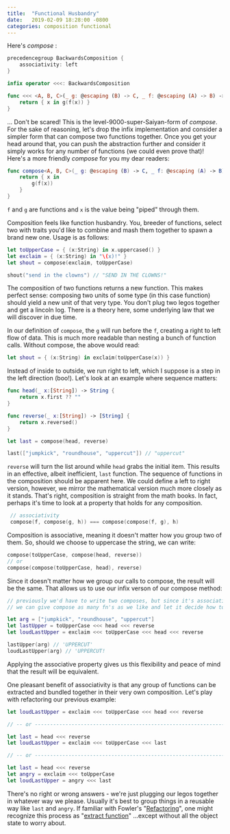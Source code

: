 ```yaml
---
title:  "Functional Husbandry"
date:   2019-02-09 18:28:00 -0800
categories: composition functional
---
```


Here's _compose_ :

```swift
precedencegroup BackwardsComposition {
    associativity: left
}

infix operator <<<: BackwardsComposition

func <<< <A, B, C>(_ g: @escaping (B) -> C, _ f: @escaping (A) -> B) -> (A) -> C {
    return { x in g(f(x)) }
}
```

... Don't be scared! This is the level-9000-super-Saiyan-form of _compose_. For the sake of reasoning, let's drop the infix implementation and consider a simpler form that can compose two functions together. Once you get your head around that, you can push the abstraction further and consider it simply works for any number of functions (we could even prove that)!
Here's a more friendly _compose_ for you my dear readers:

```swift
func compose<A, B, C>(_ g: @escaping (B) -> C, _ f: @escaping (A) -> B) -> (A) -> C {
    return { x in
        g(f(x))
    }
}
```

 `f` and `g` are functions and `x` is the value being "piped" through them.

 Composition feels like function husbandry.
 You, breeder of functions, select two with traits you'd like to combine and
 mash them together to spawn a brand new one. Usage is as follows:

```swift
let toUpperCase = { (x:String) in x.uppercased() }
let exclaim = { (x:String) in "\(x)!" }
let shout = compose(exclaim, toUpperCase)

shout("send in the clowns") // "SEND IN THE CLOWNS!"
```

 The composition of two functions returns a new function.
 This makes perfect sense: composing two units of some type (in this case function)
 should yield a new unit of that very type. You don't plug two legos together and
 get a lincoln log. There is a theory here, some underlying law that we will
 discover in due time.

 In our definition of `compose`, the `g` will run before the `f`, creating a
 right to left flow of data. This is much more readable than nesting a bunch of
 function calls. Without compose, the above would read:

```swift
let shout = { (x:String) in exclaim(toUpperCase(x)) }
```

 Instead of inside to outside, we run right to left, which I suppose is a step
 in the left direction (boo!). Let's look at an example where sequence matters:

```swift
func head(_ x:[String]) -> String {
    return x.first ?? ""
}

func reverse(_ x:[String]) -> [String] {
    return x.reversed()
}

let last = compose(head, reverse)

last(["jumpkick", "roundhouse", "uppercut"]) // "uppercut"
```

 `reverse` will turn the list around while `head` grabs the initial item.
 This results in an effective, albeit inefficient, `last` function.
 The sequence of functions in the composition should be apparent here.
 We could define a left to right version, however, we mirror the mathematical
 version much more closely as it stands. That's right, composition is straight
 from the math books. In fact, perhaps it's time to look at a property
 that holds for any composition.

```swift
 // associativity
 compose(f, compose(g, h)) === compose(compose(f, g), h)
```

 Composition is associative, meaning it doesn't matter how you group two of them.
 So, should we choose to uppercase the string, we can write:

```swift
compose(toUpperCase, compose(head, reverse))
// or
compose(compose(toUpperCase, head), reverse)
```

 Since it doesn't matter how we group our calls to compose, the result will be the same.
 That allows us to use our infix verson of our compose method:

```swift
// previously we'd have to write two composes, but since it's associative,
// we can give compose as many fn's as we like and let it decide how to group them.

let arg = ["jumpkick", "roundhouse", "uppercut"]
let lastUpper = toUpperCase <<< head <<< reverse
let loudLastUpper = exclaim <<< toUpperCase <<< head <<< reverse

lastUpper(arg) // 'UPPERCUT'
loudLastUpper(arg) // 'UPPERCUT!
```

 Applying the associative property gives us this flexibility and
 peace of mind that the result will be equivalent.

 One pleasant benefit of associativity is that any group of functions can be
 extracted and bundled together in their very own composition.
 Let's play with refactoring our previous example:

```swift
let loudLastUpper = exclaim <<< toUpperCase <<< head <<< reverse

// -- or ---------------------------------------------------------------

let last = head <<< reverse
let loudLastUpper = exclaim <<< toUpperCase <<< last

// -- or ---------------------------------------------------------------

let last = head <<< reverse
let angry = exclaim <<< toUpperCase
let loudLastUpper = angry <<< last
```

 There's no right or wrong answers - we're just plugging our legos together in
 whatever way we please. Usually it's best to group things in a reusable way like
 `last` and `angry`. If familiar with Fowler's "[Refactoring](https://martinfowler.com/books/refactoring.html)",
 one might recognize this process as "[extract function](https://refactoring.com/catalog/extractFunction.html)"
 ...except without all the object state to worry about.

